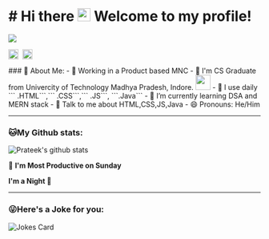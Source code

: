 # # Hi there <img src="https://github.com/TheDudeThatCode/TheDudeThatCode/blob/master/Assets/Hi.gif" width="26px"> Welcome to my profile!


![](https://camo.githubusercontent.com/992babdffd8c74a1502de375fbdf7e4d54773242/68747470733a2f2f6d656469612e67697068792e636f6d2f6d656469612f53576f536b4e36447854737a71494b4571762f67697068792e676966)
<p align="left">
<a href="https://twitter.com/prateeksahu_in" target="blank"><img align="center" src="https://cdn.jsdelivr.net/npm/simple-icons@3.0.1/icons/twitter.svg" alt="prateeksahu_in" height="20" width="20" /></a>&nbsp;
<a href="https://linkedin.com/in/prateek-sahu-796993145" target="blank"><img align="center" src="https://cdn.jsdelivr.net/npm/simple-icons@3.0.1/icons/linkedin.svg" alt="prateeksahu" height="20" width="20" /></a>&nbsp;
</p>
### 🤵 About Me:
- 🏦 Working in a Product based MNC
- 🏦 I'm CS Graduate from Univercity of Technology Madhya Pradesh, Indore.
      <img src="https://media.giphy.com/media/WUlplcMpOCEmTGBtBW/giphy.gif" width="30">
- 🤔 I use daily ``` .HTML```,``` .CSS```,``` .JS```, ```.Java```
- 🌱 I’m currently learning DSA and MERN stack
- 💬 Talk to me about HTML,CSS,JS,Java
- 😄 Pronouns: He/Him


---
### 🐱My Github stats:
![Prateek's github stats](https://github-readme-stats.vercel.app/api?username=prateeksahu-in&show_icons=true&title_color=ffc857&icon_color=8ac926&text_color=daf7dc&bg_color=151515&hide=["stars"])


<!--START_SECTION:waka-->

📅 **I'm Most Productive on Sunday** 


**I'm a Night 🦉** 

<!--END_SECTION:waka-->

---

### 😜Here's a Joke for you:
<img src="https://readme-jokes.vercel.app/api" alt="Jokes Card" />

